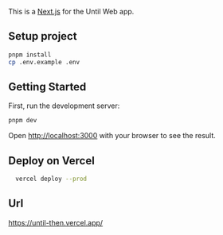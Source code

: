 This is a [Next.js](https://nextjs.org) for the Until Web app.

## Setup project

```bash
pnpm install
cp .env.example .env
```

## Getting Started

First, run the development server:

```bash
pnpm dev
```

Open [http://localhost:3000](http://localhost:3000) with your browser to see the result.


## Deploy on Vercel

```bash
  vercel deploy --prod
```

## Url

https://until-then.vercel.app/
